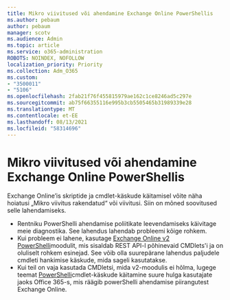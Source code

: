 ```yaml
---
title: Mikro viivitused või ahendamine Exchange Online PowerShellis
ms.author: pebaum
author: pebaum
manager: scotv
ms.audience: Admin
ms.topic: article
ms.service: o365-administration
ROBOTS: NOINDEX, NOFOLLOW
localization_priority: Priority
ms.collection: Adm_O365
ms.custom:
- "3500011"
- "5106"
ms.openlocfilehash: 2fab21f76f455815979ae162c1ce8246ad5c297e
ms.sourcegitcommit: ab75f66355116e995b3cb5505465b31989339e28
ms.translationtype: MT
ms.contentlocale: et-EE
ms.lasthandoff: 08/13/2021
ms.locfileid: "58314696"
---
```

# <a name="micro-delays-or-throttling-in-exchange-online-powershell"></a>Mikro viivitused või ahendamine Exchange Online PowerShellis

Exchange Online’is skriptide ja cmdlet-käskude käitamisel võite näha hoiatusi „Mikro viivitus rakendatud“ või viivitusi. Siin on mõned soovitused selle lahendamiseks.

- Rentniku PowerShelli ahendamise poliitikate leevendamiseks käivitage meie diagnostika. See lahendus lahendab probleemi kõige rohkem.
- Kui probleem ei lahene, kasutage [Exchange Online v2 PowerShelli](https://docs.microsoft.com/powershell/exchange/exchange-online/exchange-online-powershell-v2/exchange-online-powershell-v2?view=exchange-ps&preserve-view=true)moodulit, mis sisaldab REST API-l põhinevaid CMDlets'i ja on oluliselt rohkem esinejad. See võib olla suurepärane lahendus paljudele cmdleti hankimise käskude, mida sageli kasutatakse.
- Kui teil on vaja kasutada CMDletsi, mida v2-moodulis ei hõlma, lugege teemat [PowerShelli](https://techcommunity.microsoft.com/t5/exchange-team-blog/updated-running-powershell-cmdlets-for-large-numbers-of-users-in/ba-p/1000628#)cmdlet-käskude käitamine suure hulga kasutajate jaoks Office 365-s, mis räägib powerShelli ahendamise piirangutest Exchange Online.

